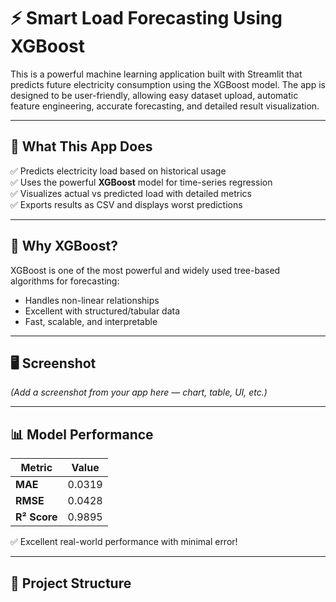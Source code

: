 # ⚡ Smart Load Forecasting Using XGBoost

This is a powerful machine learning application built with Streamlit that predicts future electricity consumption using the XGBoost model. The app is designed to be user-friendly, allowing easy dataset upload, automatic feature engineering, accurate forecasting, and detailed result visualization.

---

## 🚀 What This App Does

✅ Predicts electricity load based on historical usage  
✅ Uses the powerful **XGBoost** model for time-series regression  
✅ Visualizes actual vs predicted load with detailed metrics  
✅ Exports results as CSV and displays worst predictions


---

## 🧠 Why XGBoost?

XGBoost is one of the most powerful and widely used tree-based algorithms for forecasting:
- Handles non-linear relationships
- Excellent with structured/tabular data
- Fast, scalable, and interpretable

---

## 🖥️ Screenshot

*(Add a screenshot from your app here — chart, table, UI, etc.)*

---

## 📊 Model Performance

| Metric      | Value   |
|-------------|---------|
| **MAE**     | 0.0319  |
| **RMSE**    | 0.0428  |
| **R² Score**| 0.9895  |

✅ Excellent real-world performance with minimal error!

---

## 📁 Project Structure

